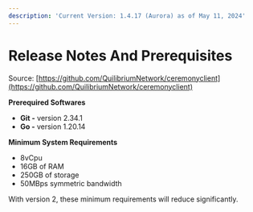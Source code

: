 ```yaml
---
description: 'Current Version: 1.4.17 (Aurora) as of May 11, 2024'
---
```


# Release Notes And Prerequisites

Source: [https://github.com/QuilibriumNetwork/ceremonyclient](https://github.com/QuilibriumNetwork/ceremonyclient)

**Prerequired Softwares**

* **Git -** version 2.34.1
* **Go -** version 1.20.14

**Minimum System Requirements**

* 8vCpu
* 16GB of RAM
* 250GB of storage
* 50MBps symmetric bandwidth

With version 2, these minimum requirements will reduce significantly.
